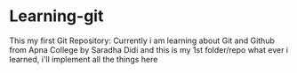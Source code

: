 # Learning-git
This my first Git Repository: Currently i am learning about Git and Github from Apna College by Saradha Didi and this is my 1st folder/repo what ever i learned, i'll implement all the things here 
